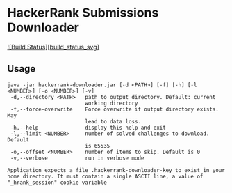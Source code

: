 # HackerRank Submissions Downloader 

[![Build Status][build_status_svg]][build_status_link]

## Usage

```
java -jar hackerrank-downloader.jar [-d <PATH>] [-f] [-h] [-l <NUMBER>] [-o <NUMBER>] [-v]
 -d,--directory <PATH>   path to output directory. Default: current
                         working directory
 -f,--force-overwrite    Force overwrite if output directory exists. May
                         lead to data loss.
 -h,--help               display this help and exit
 -l,--limit <NUMBER>     number of solved challenges to download. Default
                         is 65535
 -o,--offset <NUMBER>    number of items to skip. Default is 0
 -v,--verbose            run in verbose mode

Application expects a file .hackerrank-downloader-key to exist in your
home directory. It must contain a single ASCII line, a value of
"_hrank_session" cookie variable
```

[build_status_link]: https://travis-ci.org/hermes-jr/hackerrank-get-my-solutions.svg?branch=master